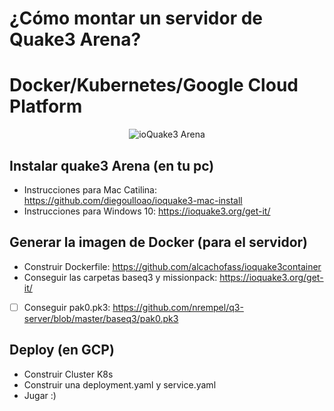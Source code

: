 # ¿Cómo montar un servidor de Quake3 Arena?
# Docker/Kubernetes/Google Cloud Platform

<p align="center">
  <img src="https://raw.githubusercontent.com/freddylarag/quake3-server/master/quake3.png" alt="ioQuake3 Arena">
</p>

## Instalar quake3 Arena (en tu pc)
* Instrucciones para Mac Catilina: https://github.com/diegoulloao/ioquake3-mac-install
* Instrucciones para Windows 10: https://ioquake3.org/get-it/

## Generar la imagen de Docker (para el servidor)
* Construir Dockerfile: https://github.com/alcachofass/ioquake3container
* Conseguir las carpetas baseq3 y missionpack: https://ioquake3.org/get-it/
- [ ] Conseguir pak0.pk3: https://github.com/nrempel/q3-server/blob/master/baseq3/pak0.pk3
## Deploy (en GCP)
* Construir Cluster K8s
* Construir una deployment.yaml y service.yaml
* Jugar :)

